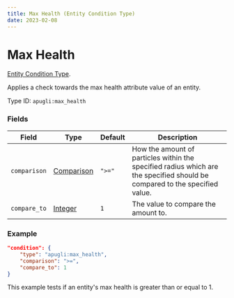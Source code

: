 ```yaml
---
title: Max Health (Entity Condition Type)
date: 2023-02-08
---
```


# Max Health

[Entity Condition Type](../entity_condition_types.md).

Applies a check towards the max health attribute value of an entity.

Type ID: `apugli:max_health`

### Fields

Field  | Type | Default | Description
-------|------|---------|-------------
`comparison` | [Comparison](https://origins.readthedocs.io/en/latest/types/data_types/comparison/)	| `">="` | How the amount of particles within the specified radius which are the specified should be compared to the specified value.
`compare_to` | [Integer](https://origins.readthedocs.io/en/latest/types/data_types/integer/) | `1` | The value to compare the amount to.

### Example
```json
"condition": {
    "type": "apugli:max_health",
    "comparison": ">=",
    "compare_to": 1
}
```
This example tests if an entity's max health is greater than or equal to 1.
